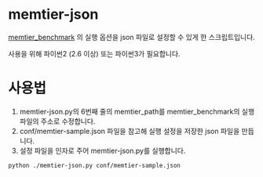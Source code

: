 # memtier-json 

[memtier_benchmark](https://github.com/RedisLabs/memtier_benchmark) 의 실행 옵션을 json 파일로 설정할 수 있게 한 스크립트입니다.

사용을 위해 파이썬2 (2.6 이상) 또는 파이썬3가 필요합니다.

# 사용법 

1. memtier-json.py의 6번째 줄의 memtier_path를 memtier_benchmark의 실행파일의 주소로 수정합니다.
2. conf/memtier-sample.json 파일을 참고해 실행 설정을 저장한 json 파일을 만듭니다. 
3. 설정 파일을 인자로 주어 memtier-json.py를 실행합니다.

```
python ./memtier-json.py conf/memtier-sample.json
```
